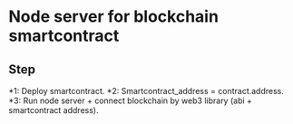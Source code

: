 # Node server for blockchain smartcontract

## Step

*1: Deploy smartcontract.
*2: Smartcontract_address = contract.address.
*3: Run node server + connect blockchain by web3 library (abi + smartcontract address).